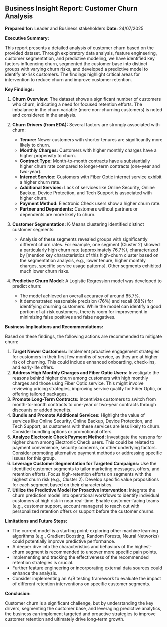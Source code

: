 ## Business Insight Report: Customer Churn Analysis

**Prepared for:** Leader and Business stakeholders
**Date:** 24/07/2025

**Executive Summary:**

This report presents a detailed analysis of customer churn based on the provided dataset. Through exploratory data analysis, feature engineering, customer segmentation, and predictive modeling, we have identified key factors influencing churn, segmented the customer base into distinct groups with varying churn risks, and developed a predictive model to identify at-risk customers. The findings highlight critical areas for intervention to reduce churn and improve customer retention.

**Key Findings:**

1.  **Churn Overview:** The dataset shows a significant number of customers who churn, indicating a need for focused retention efforts. The imbalance in the churn variable (more non-churning customers) is noted and considered in the analysis.

2.  **Churn Drivers (from EDA):** Several factors are strongly associated with churn:
    *   **Tenure:** Newer customers with shorter tenures are significantly more likely to churn.
    *   **Monthly Charges:** Customers with higher monthly charges have a higher propensity to churn.
    *   **Contract Type:** Month-to-month contracts have a substantially higher churn rate compared to longer-term contracts (one-year and two-year).
    *   **Internet Service:** Customers with Fiber Optic internet service exhibit a higher churn rate.
    *   **Additional Services:** Lack of services like Online Security, Online Backup, Device Protection, and Tech Support is associated with higher churn.
    *   **Payment Method:** Electronic Check users show a higher churn rate.
    *   **Partner and Dependents:** Customers without partners or dependents are more likely to churn.

3.  **Customer Segmentation:** K-Means clustering identified distinct customer segments:
    *   Analysis of these segments revealed groups with significantly different churn rates. For example, one segment (Cluster 2) showed a particularly high churn rate (approximately 76.7%), characterized by [mention key characteristics of this high-churn cluster based on the segmentation analysis, e.g., lower tenure, higher monthly charges, specific service usage patterns]. Other segments exhibited much lower churn risks.

4.  **Predictive Churn Model:** A Logistic Regression model was developed to predict churn:
    *   The model achieved an overall accuracy of around 85.7%.
    *   It demonstrated reasonable precision (76%) and recall (68%) for identifying churning customers. While the model can identify a good portion of at-risk customers, there is room for improvement in minimizing false positives and false negatives.

**Business Implications and Recommendations:**

Based on these findings, the following actions are recommended to mitigate churn:

1.  **Target Newer Customers:** Implement proactive engagement strategies for customers in their first few months of service, as they are at higher risk of churning. This could include enhanced onboarding, check-ins, and early-life offers.
2.  **Address High Monthly Charges and Fiber Optic Users:** Investigate the reasons behind higher churn among customers with high monthly charges and those using Fiber Optic service. This might involve reviewing pricing strategies, improving service quality for Fiber Optic, or offering tailored packages.
3.  **Promote Long-Term Contracts:** Incentivize customers to switch from month-to-month contracts to one-year or two-year contracts through discounts or added benefits.
4.  **Bundle and Promote Additional Services:** Highlight the value of services like Online Security, Online Backup, Device Protection, and Tech Support, as customers with these services are less likely to churn. Consider bundling options or promotional offers.
5.  **Analyze Electronic Check Payment Method:** Investigate the reasons for higher churn among Electronic Check users. This could be related to payment convenience, security concerns, or other underlying factors. Consider promoting alternative payment methods or addressing specific issues for this group.
6.  **Leverage Customer Segmentation for Targeted Campaigns:** Use the identified customer segments to tailor marketing messages, offers, and retention efforts. Focus high-retention efforts on segments with the highest churn risk (e.g., Cluster 2). Develop specific value propositions for each segment based on their characteristics.
7.  **Utilize the Predictive Model for Proactive Intervention:** Integrate the churn prediction model into operational workflows to identify individual customers at high risk in near real-time. Enable customer-facing teams (e.g., customer support, account managers) to reach out with personalized retention offers or support before the customer churns.

**Limitations and Future Steps:**

*   The current model is a starting point; exploring other machine learning algorithms (e.g., Gradient Boosting, Random Forests, Neural Networks) could potentially improve predictive performance.
*   A deeper dive into the characteristics and behaviors of the highest-churn segment is recommended to uncover more specific pain points.
*   Implementing and tracking the effectiveness of the recommended retention strategies is crucial.
*   Further feature engineering or incorporating external data sources could enhance the analysis.
*   Consider implementing an A/B testing framework to evaluate the impact of different retention interventions on specific customer segments.

**Conclusion:**

Customer churn is a significant challenge, but by understanding the key drivers, segmenting the customer base, and leveraging predictive analytics, the business can implement targeted and proactive strategies to improve customer retention and ultimately drive long-term growth.